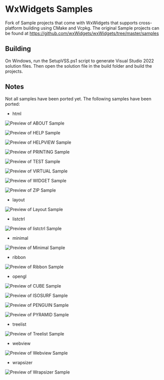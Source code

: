 # WxWidgets Samples

Fork of Sample projects that come with WxWidgets that supports cross-platform building using CMake and Vcpkg.
The original Sample projects can be found at https://github.com/wxWidgets/wxWidgets/tree/master/samples

## Building
On Windows, run the SetupVSS.ps1 script to generate Visual Studio 2022 solution files. Then open the solution file in the build folder and build the projects.

## Notes
Not all samples have been ported yet. The following samples have been ported:

- html

![Preview of ABOUT Sample](samples/html/about_preview.png?raw=true "Preview")

![Preview of HELP Sample](samples/html/help_preview.png?raw=true "Preview")

![Preview of HELPVIEW Sample](samples/html/helpview_preview.png?raw=true "Preview")

![Preview of PRINTING Sample](samples/html/printing_preview.png?raw=true "Preview")

![Preview of TEST Sample](samples/html/test_preview.png?raw=true "Preview")

![Preview of VIRTUAL Sample](samples/html/virtual_preview.png?raw=true "Preview")

![Preview of WIDGET Sample](samples/html/widget_preview.png?raw=true "Preview")

![Preview of ZIP Sample](samples/html/zip_preview.png?raw=true "Preview")

- layout

![Preview of Layout Sample](samples/layout/preview.png?raw=true "Preview")
- listctrl

![Preview of listctrl Sample](samples/listctrl/preview.png?raw=true "Preview")
- minimal

![Preview of Minimal Sample](samples/minimal/preview.png?raw=true "Preview")
- ribbon

![Preview of Ribbon Sample](samples/ribbon/preview.png?raw=true "Preview")
- opengl

![Preview of CUBE Sample](samples/opengl/cube_preview.png?raw=true "Preview")

![Preview of ISOSURF Sample](samples/opengl/isosurf_preview.png?raw=true "Preview")

![Preview of PENGUIN Sample](samples/opengl/penguin_preview.png?raw=true "Preview")

![Preview of PYRAMID Sample](samples/opengl/pyramid_preview.png?raw=true "Preview")
- treelist

![Preview of Treelist Sample](samples/treelist/preview.png?raw=true "Preview")
- webview

![Preview of Webview Sample](samples/webview/preview.png?raw=true "Preview")
- wrapsizer

![Preview of Wrapsizer Sample](samples/wrapsizer/preview.png?raw=true "Preview")